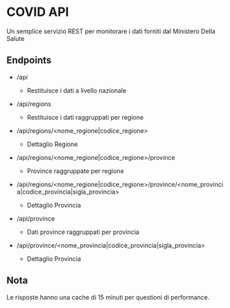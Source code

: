 # COVID API
Un semplice servizio REST per monitorare i dati forniti dal Ministero Della Salute

## Endpoints
- /api
    - Restituisce i dati a livello nazionale

- /api/regions
    - Restituisce i dati raggruppati per regione

- /api/regions/<nome_regione|codice_regione>
    - Dettaglio Regione
    
- /api/regions/<nome_regione|codice_regione>/province
    - Province raggruppate per regione

- /api/regions/<nome_regione|codice_regione>/province/<nome_provincia|codice_provincia|sigla_provincia>
    - Dettaglio Provincia

- /api/province
    - Dati province raggruppati per provincia

- /api/province/<nome_provincia|codice_provincia|sigla_provincia>
    - Dettaglio Provincia

## Nota
Le risposte hanno una cache di 15 minuti per questioni di performance.
